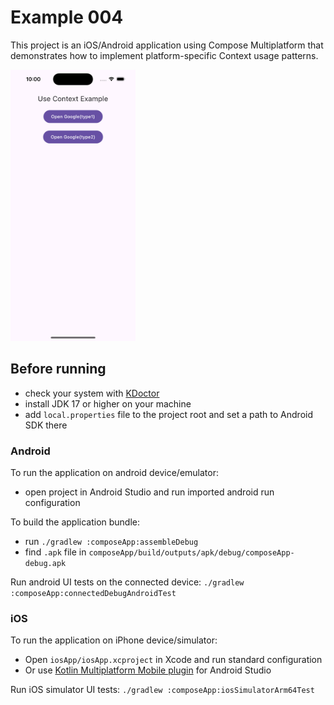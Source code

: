 # Example 004

This project is an iOS/Android application using Compose Multiplatform that demonstrates
how to implement platform-specific Context usage patterns.

<p>
<img width="200" alt="SCR-20230502-nedr" src="Screenshot1.png">
</p>

## Before running

- check your system with [KDoctor](https://github.com/Kotlin/kdoctor)  
- install JDK 17 or higher on your machine  
- add `local.properties` file to the project root and set a path to Android SDK there  

### Android

To run the application on android device/emulator:  

- open project in Android Studio and run imported android run configuration  

To build the application bundle:  

- run `./gradlew :composeApp:assembleDebug`  
- find `.apk` file in `composeApp/build/outputs/apk/debug/composeApp-debug.apk`  

Run android UI tests on the connected device: `./gradlew :composeApp:connectedDebugAndroidTest`

### iOS

To run the application on iPhone device/simulator:  

- Open `iosApp/iosApp.xcproject` in Xcode and run standard configuration  
- Or use [Kotlin Multiplatform Mobile plugin](https://plugins.jetbrains.com/plugin/14936-kotlin-multiplatform-mobile) for Android Studio  

Run iOS simulator UI tests: `./gradlew :composeApp:iosSimulatorArm64Test`  
